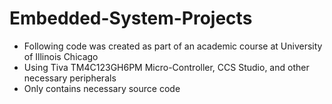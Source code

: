 # Embedded-System-Projects
- Following code was created as part of an academic course at University of Illinois Chicago 
- Using Tiva TM4C123GH6PM Micro-Controller, CCS Studio, and other necessary peripherals
- Only contains necessary source code 

